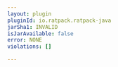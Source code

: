 ```yaml
---
layout: plugin
pluginId: io.ratpack.ratpack-java
jarSha1: INVALID
isJarAvailable: false
error: NONE
violations: []

---
```

